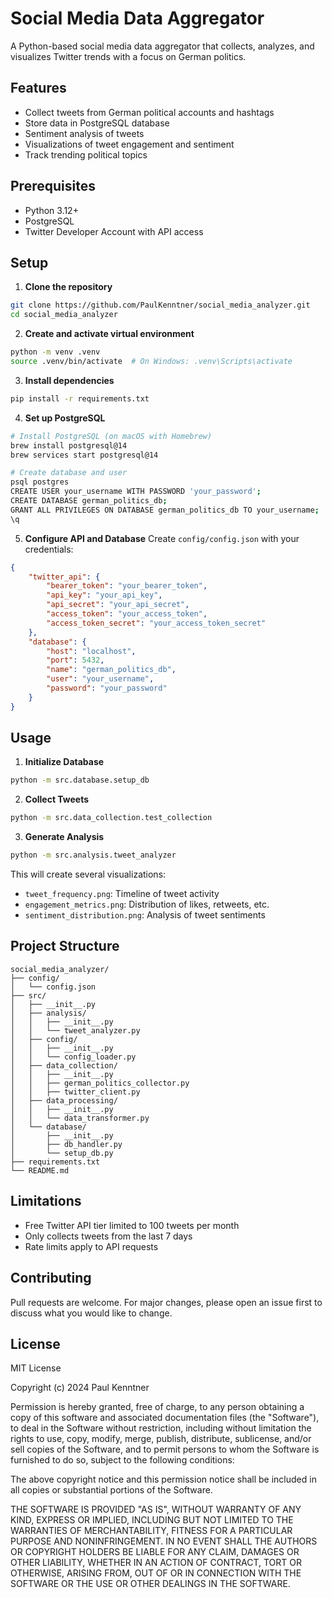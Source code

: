 # Social Media Data Aggregator

A Python-based social media data aggregator that collects, analyzes, and visualizes Twitter trends with a focus on German politics.

## Features
- Collect tweets from German political accounts and hashtags
- Store data in PostgreSQL database
- Sentiment analysis of tweets
- Visualizations of tweet engagement and sentiment
- Track trending political topics

## Prerequisites
- Python 3.12+
- PostgreSQL
- Twitter Developer Account with API access

## Setup

1. **Clone the repository**
```bash
git clone https://github.com/PaulKenntner/social_media_analyzer.git
cd social_media_analyzer
```

2. **Create and activate virtual environment**
```bash
python -m venv .venv
source .venv/bin/activate  # On Windows: .venv\Scripts\activate
```

3. **Install dependencies**
```bash
pip install -r requirements.txt
```

4. **Set up PostgreSQL**
```bash
# Install PostgreSQL (on macOS with Homebrew)
brew install postgresql@14
brew services start postgresql@14

# Create database and user
psql postgres
CREATE USER your_username WITH PASSWORD 'your_password';
CREATE DATABASE german_politics_db;
GRANT ALL PRIVILEGES ON DATABASE german_politics_db TO your_username;
\q
```

5. **Configure API and Database**
Create `config/config.json` with your credentials:
```json
{
    "twitter_api": {
        "bearer_token": "your_bearer_token",
        "api_key": "your_api_key",
        "api_secret": "your_api_secret",
        "access_token": "your_access_token",
        "access_token_secret": "your_access_token_secret"
    },
    "database": {
        "host": "localhost",
        "port": 5432,
        "name": "german_politics_db",
        "user": "your_username",
        "password": "your_password"
    }
}
```

## Usage

1. **Initialize Database**
```bash
python -m src.database.setup_db
```

2. **Collect Tweets**
```bash
python -m src.data_collection.test_collection
```

3. **Generate Analysis**
```bash
python -m src.analysis.tweet_analyzer
```

This will create several visualizations:
- `tweet_frequency.png`: Timeline of tweet activity
- `engagement_metrics.png`: Distribution of likes, retweets, etc.
- `sentiment_distribution.png`: Analysis of tweet sentiments

## Project Structure
```
social_media_analyzer/
├── config/
│   └── config.json           
├── src/
│   ├── __init__.py
│   ├── analysis/            
│   │   ├── __init__.py
│   │   └── tweet_analyzer.py
│   ├── config/
│   │   ├── __init__.py
│   │   └── config_loader.py
│   ├── data_collection/
│   │   ├── __init__.py
│   │   ├── german_politics_collector.py
│   │   ├── twitter_client.py
│   ├── data_processing/
│   │   ├── __init__.py
│   │   └── data_transformer.py
│   └── database/
│       ├── __init__.py
│       ├── db_handler.py
│       └── setup_db.py
├── requirements.txt
└── README.md
```

## Limitations
- Free Twitter API tier limited to 100 tweets per month
- Only collects tweets from the last 7 days
- Rate limits apply to API requests

## Contributing
Pull requests are welcome. For major changes, please open an issue first to discuss what you would like to change.

## License

MIT License

Copyright (c) 2024 Paul Kenntner

Permission is hereby granted, free of charge, to any person obtaining a copy
of this software and associated documentation files (the "Software"), to deal
in the Software without restriction, including without limitation the rights
to use, copy, modify, merge, publish, distribute, sublicense, and/or sell
copies of the Software, and to permit persons to whom the Software is
furnished to do so, subject to the following conditions:

The above copyright notice and this permission notice shall be included in all
copies or substantial portions of the Software.

THE SOFTWARE IS PROVIDED "AS IS", WITHOUT WARRANTY OF ANY KIND, EXPRESS OR
IMPLIED, INCLUDING BUT NOT LIMITED TO THE WARRANTIES OF MERCHANTABILITY,
FITNESS FOR A PARTICULAR PURPOSE AND NONINFRINGEMENT. IN NO EVENT SHALL THE
AUTHORS OR COPYRIGHT HOLDERS BE LIABLE FOR ANY CLAIM, DAMAGES OR OTHER
LIABILITY, WHETHER IN AN ACTION OF CONTRACT, TORT OR OTHERWISE, ARISING FROM,
OUT OF OR IN CONNECTION WITH THE SOFTWARE OR THE USE OR OTHER DEALINGS IN THE
SOFTWARE. 